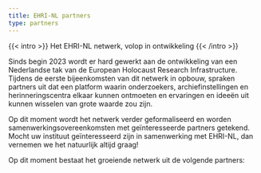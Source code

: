 ```yaml
---
title: EHRI-NL partners
type: partners
---
```


{{< intro >}}
Het EHRI-NL netwerk, volop in ontwikkeling
{{< /intro >}}

Sinds begin 2023 wordt er hard gewerkt aan de ontwikkeling van een Nederlandse tak van de European Holocaust Research Infrastructure. Tijdens de eerste bijeenkomsten van dit netwerk in opbouw, spraken partners uit dat een platform waarin onderzoekers, archiefinstellingen en herinneringscentra elkaar kunnen ontmoeten en ervaringen en ideeën uit kunnen wisselen van grote waarde zou zijn.

Op dit moment wordt het netwerk verder geformaliseerd en worden samenwerkingsovereenkomsten met geïnteresseerde partners getekend. Mocht uw instituut geïnteresseerd zijn in samenwerking met EHRI-NL, dan vernemen we het natuurlijk altijd graag!

Op dit moment bestaat het groeiende netwerk uit de volgende partners:
